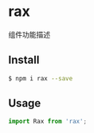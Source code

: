 # rax

组件功能描述

## Install

```bash
$ npm i rax --save
```

## Usage

```jsx
import Rax from 'rax';
```
